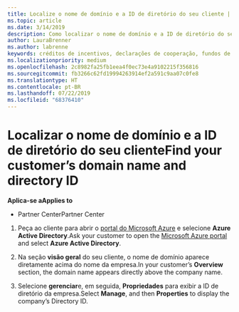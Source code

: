 ```yaml
---
title: Localize o nome de domínio e a ID de diretório do seu cliente | Centro de parceiros
ms.topic: article
ms.date: 3/14/2019
description: Como localizar o nome de domínio e a ID de diretório do seu cliente ao enviar uma declaração
author: LauraBrenner
ms.author: labrenne
keywords: créditos de incentivos, declarações de cooperação, fundos de cooperação, OSA, ISV, associação de receita, nome de domínio, ID de diretório
ms.localizationpriority: medium
ms.openlocfilehash: 2c8982fa25fb1eea4f0ec73e4a9102215f356816
ms.sourcegitcommit: fb3266c62fd19994263914ef2a591c9aa07c0fe8
ms.translationtype: HT
ms.contentlocale: pt-BR
ms.lasthandoff: 07/22/2019
ms.locfileid: "68376410"
---
```

# <a name="find-your-customers-domain-name-and-directory-id"></a><span data-ttu-id="8afec-104">Localizar o nome de domínio e a ID de diretório do seu cliente</span><span class="sxs-lookup"><span data-stu-id="8afec-104">Find your customer’s domain name and directory ID</span></span>

<span data-ttu-id="8afec-105">**Aplica-se a**</span><span class="sxs-lookup"><span data-stu-id="8afec-105">**Applies to**</span></span>

-  <span data-ttu-id="8afec-106">Partner Center</span><span class="sxs-lookup"><span data-stu-id="8afec-106">Partner Center</span></span>

1.  <span data-ttu-id="8afec-107">Peça ao cliente para abrir o [portal do Microsoft Azure](https://ms.portal.azure.com/#home) e selecione **Azure Active Directory**.</span><span class="sxs-lookup"><span data-stu-id="8afec-107">Ask your customer to open the [Microsoft Azure portal](https://ms.portal.azure.com/#home) and select **Azure Active Directory**.</span></span> 

2.  <span data-ttu-id="8afec-108">Na seção **visão geral** do seu cliente, o nome de domínio aparece diretamente acima do nome da empresa.</span><span class="sxs-lookup"><span data-stu-id="8afec-108">In your customer’s **Overview** section, the domain name appears directly above the company name.</span></span>  

3.  <span data-ttu-id="8afec-109">Selecione **gerenciar**e, em seguida, **Propriedades** para exibir a ID de diretório da empresa.</span><span class="sxs-lookup"><span data-stu-id="8afec-109">Select **Manage**, and then **Properties** to display the company’s Directory ID.</span></span>
